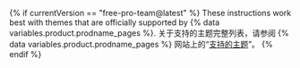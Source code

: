 {% if currentVersion == "free-pro-team@latest" %}
These instructions work best with themes that are officially supported by
{% data variables.product.prodname_pages %}. 关于支持的主题完整列表，请参阅 {% data variables.product.prodname_pages %} 网站上的“[支持的主题](https://pages.github.com/themes/)”。
{% endif %}
